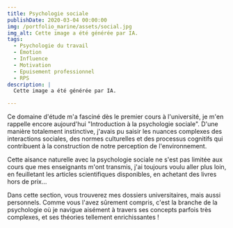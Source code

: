 ```yaml
---
title: Psychologie sociale
publishDate: 2020-03-04 00:00:00
img: /portfolio_marine/assets/social.jpg
img_alt: Cette image a été générée par IA.
tags:
  - Psychologie du travail
  - Émotion
  - Influence
  - Motivation
  - Epuisement professionnel
  - RPS
description: |
  Cette image a été générée par IA.

---
```


Ce domaine d'étude m'a fasciné dès le premier cours à l'université, je m'en rappelle encore aujourd'hui "Introduction à la psychologie sociale". D'une manière totalement instinctive, j'avais pu saisir les nuances complexes des interactions sociales, des normes culturelles et des processus cognitifs qui contribuent à la construction de notre perception de l'environnement.

Cette aisance naturelle avec la psychologie sociale ne s'est pas limitée aux cours que mes enseignants m'ont transmis, j'ai toujours voulu aller plus loin, en feuilletant les articles scientifiques disponibles, en achetant des livres hors de prix...

Dans cette section, vous trouverez mes dossiers universitaires, mais aussi personnels. Comme vous l'avez sûrement compris, c'est la branche de la psychologie où je navigue aisément à travers ses concepts parfois très complexes, et ses théories tellement enrichissantes !










<style>
   button {
    display: flex;
    flex-direction: column;
    background-color: purple;
    box-shadow: black;
    color: white;
    border:none;
  }
</style>